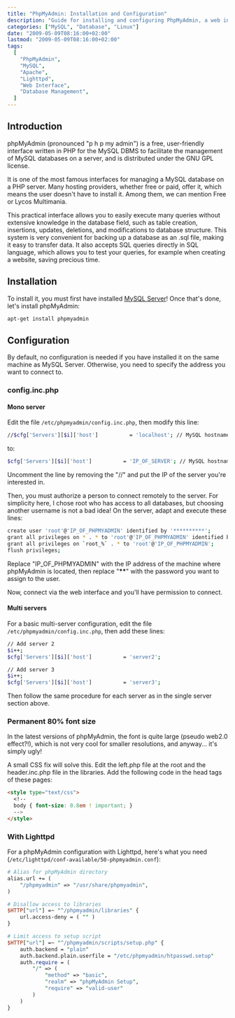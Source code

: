 ```yaml
---
title: "PhpMyAdmin: Installation and Configuration"
description: "Guide for installing and configuring PhpMyAdmin, a web interface for MySQL database management"
categories: ["MySQL", "Database", "Linux"]
date: "2009-05-09T08:16:00+02:00"
lastmod: "2009-05-09T08:16:00+02:00"
tags:
  [
    "PhpMyAdmin",
    "MySQL",
    "Apache",
    "Lighttpd",
    "Web Interface",
    "Database Management",
  ]
---
```


## Introduction

phpMyAdmin (pronounced "p h p my admin") is a free, user-friendly interface written in PHP for the MySQL DBMS to facilitate the management of MySQL databases on a server, and is distributed under the GNU GPL license.

It is one of the most famous interfaces for managing a MySQL database on a PHP server. Many hosting providers, whether free or paid, offer it, which means the user doesn't have to install it. Among them, we can mention Free or Lycos Multimania.

This practical interface allows you to easily execute many queries without extensive knowledge in the database field, such as table creation, insertions, updates, deletions, and modifications to database structure. This system is very convenient for backing up a database as an .sql file, making it easy to transfer data. It also accepts SQL queries directly in SQL language, which allows you to test your queries, for example when creating a website, saving precious time.

## Installation

To install it, you must first have installed [MySQL Server](mysql_installation_and_configuration.md)! Once that's done, let's install phpMyAdmin:

```bash
apt-get install phpmyadmin
```

## Configuration

By default, no configuration is needed if you have installed it on the same machine as MySQL Server. Otherwise, you need to specify the address you want to connect to.

### config.inc.php

#### Mono server

Edit the file `/etc/phpmyadmin/config.inc.php`, then modify this line:

```bash
//$cfg['Servers'][$i]['host']          = 'localhost'; // MySQL hostname or IP address
```

to:

```bash
$cfg['Servers'][$i]['host']          = 'IP_OF_SERVER'; // MySQL hostname or IP address
```

Uncomment the line by removing the "//" and put the IP of the server you're interested in.

Then, you must authorize a person to connect remotely to the server. For simplicity here, I chose root who has access to all databases, but choosing another username is not a bad idea! On the server, adapt and execute these lines:

```bash
create user 'root'@'IP_OF_PHPMYADMIN' identified by '**********';
grant all privileges on * . * to 'root'@'IP_OF_PHPMYADMIN' identified by '**********' with grant option max_queries_per_hour 0 max_connections_per_hour 0 max_updates_per_hour 0 max_user_connections 0;
grant all privileges on `root_%` . * to 'root'@'IP_OF_PHPMYADMIN';
flush privileges;
```

Replace "IP_OF_PHPMYADMIN" with the IP address of the machine where phpMyAdmin is located, then replace "****\*\*****" with the password you want to assign to the user.

Now, connect via the web interface and you'll have permission to connect.

#### Multi servers

For a basic multi-server configuration, edit the file `/etc/phpmyadmin/config.inc.php`, then add these lines:

```bash
// Add server 2
$i++;
$cfg['Servers'][$i]['host']          = 'server2';

// Add server 3
$i++;
$cfg['Servers'][$i]['host']          = 'server3';
```

Then follow the same procedure for each server as in the single server section above.

### Permanent 80% font size

In the latest versions of phpMyAdmin, the font is quite large (pseudo web2.0 effect?!), which is not very cool for smaller resolutions, and anyway... it's simply ugly!

A small CSS fix will solve this. Edit the left.php file at the root and the header.inc.php file in the libraries. Add the following code in the head tags of these pages:

```html
<style type="text/css">
  <!--
  body { font-size: 0.8em ! important; }
  -->
</style>
```

### With Lighttpd

For a phpMyAdmin configuration with Lighttpd, here's what you need (`/etc/lighttpd/conf-available/50-phpmyadmin.conf`):

```perl
# Alias for phpMyAdmin directory
alias.url += (
    "/phpmyadmin" => "/usr/share/phpmyadmin",
)

# Disallow access to libraries
$HTTP["url"] =~ "^/phpmyadmin/libraries" {
    url.access-deny = ( "" )
}

# Limit access to setup script
$HTTP["url"] =~ "^/phpmyadmin/scripts/setup.php" {
    auth.backend = "plain"
    auth.backend.plain.userfile = "/etc/phpmyadmin/htpasswd.setup"
    auth.require = (
        "/" => (
            "method" => "basic",
            "realm" => "phpMyAdmin Setup",
            "require" => "valid-user"
        )
    )
}
```
